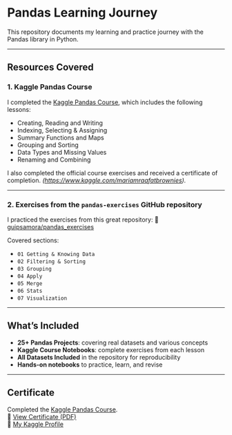 #  Pandas Learning Journey

This repository documents my learning and practice journey with the Pandas library in Python.

---

##  Resources Covered

###  1. Kaggle Pandas Course
I completed the [Kaggle Pandas Course](https://www.kaggle.com/learn/pandas), which includes the following lessons:
- Creating, Reading and Writing
- Indexing, Selecting & Assigning
- Summary Functions and Maps
- Grouping and Sorting
- Data Types and Missing Values
- Renaming and Combining

I also completed the official course exercises and received a certificate of completion. *(https://www.kaggle.com/mariamraafatbrownies).*

---

###  2. Exercises from the `pandas-exercises` GitHub repository
I practiced the exercises from this great repository:
🔗 [guipsamora/pandas_exercises](https://github.com/guipsamora/pandas_exercises)

Covered sections:
- `01 Getting & Knowing Data`
- `02 Filtering & Sorting`
- `03 Grouping`
- `04 Apply`
- `05 Merge`
- `06 Stats`
- `07 Visualization`

---

##  What’s Included

-  **25+ Pandas Projects**: covering real datasets and various concepts  
-  **Kaggle Course Notebooks**: complete exercises from each lesson  
-  **All Datasets Included** in the repository for reproducibility  
-  **Hands-on notebooks** to practice, learn, and revise  

---

##  Certificate

Completed the [Kaggle Pandas Course](https://www.kaggle.com/learn/pandas).  
📄 [View Certificate (PDF)](certificate/kaggle_pandas_certificate.pdf)  
👤 [My Kaggle Profile](https://www.kaggle.com/mariamraafatbrownies)
